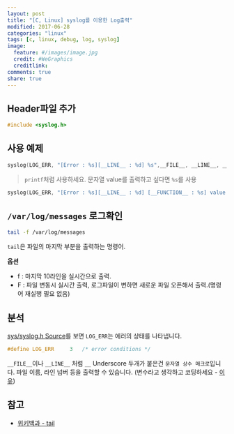 ```yaml
---
layout: post
title: "[C, Linux] syslog를 이용한 Log출력"
modified: 2017-06-28
categories: "linux"
tags: [c, linux, debug, log, syslog]
image:
  feature: #/images/image.jpg
  credit: #WeGraphics
  creditlink: 
comments: true
share: true
---
```


## Header파일 추가
```c
#include <syslog.h>
```

## 사용 예제
```c
syslog(LOG_ERR, "[Error : %s][__LINE__ : %d] %s",__FILE__, __LINE__, __FUNCTION__);
```

>`printf`처럼 사용하세요. 문자열 value를 출력하고 싶다면 `%s`를 사용

```c
syslog(LOG_ERR, "[Error : %s][__LINE__ : %d] [__FUNCTION__ : %s] value : ",__FILE__, __LINE__, __FUNCTION__, value);
```

## `/var/log/messages` 로그확인
```sh
tail -f /var/log/messages
```

`tail`은 파일의 마지막 부분을 출력하는 명령어.

**옵션**
- f : 마지막 10라인을 실시간으로 출력.
- F : 파일 변동시 실시간 출력, 로그파일이 변하면 새로운 파일 오픈해서 출력.(명령어 재실행 필요 없음)

## 분석
[sys/syslog.h Source](http://unix.superglobalmegacorp.com/Net2/newsrc/sys/syslog.h.html)를 보면 `LOG_ERR`는 에러의 상태를 나타냅니다.
```c
#define	LOG_ERR		3	/* error conditions */
```

`__FILE__`이나 `__LINE__` 처럼 `__` Underscore 두개가 붙은건 `문자열 상수 매크로`입니다. 파일 이름, 라인 넘버 등을 출력할 수 있습니다. (변수라고 생각하고 코딩하세요 - [이유](http://lvzuufx.blogspot.kr/2014/08/line-file-function.html))

## 참고
- [위키백과 - tail](https://ko.wikipedia.org/wiki/Tail)